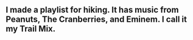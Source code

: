 ## I made a playlist for hiking. It has music from Peanuts, The Cranberries, and Eminem. I call it my Trail Mix.
